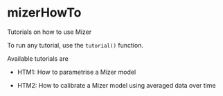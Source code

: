 # mizerHowTo
Tutorials on how to use Mizer

To run any tutorial, use the `tutorial()` function.

Available tutorials are

- HTM1: How to parametrise a Mizer model

- HTM2: How to calibrate a Mizer model using averaged data over time
